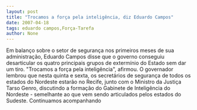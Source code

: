 ```yaml
---
layout: post
title: "Trocamos a força pela inteligência, diz Eduardo Campos"
date: 2007-04-18
tags: eduardo campos,Força-Tarefa
author: None
---
```

Em balanço sobre o setor de segurança nos primeiros&nbsp;meses de sua administração, Eduardo Campos disse que o governo conseguiu desarticular os quatro principais grupos de extermínio do Estado sem dar um tiro. \"Trocamos a força pela inteligência\", afirmou.
O governador lembrou que nesta quinta e sexta, os secretários de segurança de todos os estados do Nordeste estarão no Recife, junto com o Ministro da Justiça Tarso Genro, discutindo a formação do Gabinete de Inteligência do Nordeste - semelhante ao que vem sendo articulados pelos estados do Sudeste.
Continuamos acompanhando
&nbsp; 